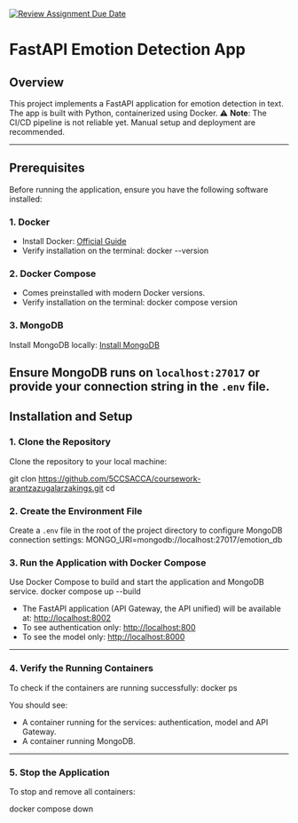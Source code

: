 [![Review Assignment Due Date](https://classroom.github.com/assets/deadline-readme-button-22041afd0340ce965d47ae6ef1cefeee28c7c493a6346c4f15d667ab976d596c.svg)](https://classroom.github.com/a/pa_hoUiU)
# FastAPI Emotion Detection App

## Overview
This project implements a FastAPI application for emotion detection in text. The app is built with Python, containerized using Docker.
⚠️ **Note**: The CI/CD pipeline is not reliable yet. Manual setup and deployment are recommended.

---

## Prerequisites

Before running the application, ensure you have the following software installed:

### 1. **Docker**
- Install Docker: [Official Guide](https://docs.docker.com/get-docker/)
- Verify installation on the terminal: 
   docker --version

### 2. **Docker Compose**
- Comes preinstalled with modern Docker versions.
- Verify installation on the terminal: 
   docker compose version

### 3. **MongoDB**
 Install MongoDB locally: [Install MongoDB](https://www.mongodb.com/docs/manual/installation/)

Ensure MongoDB runs on `localhost:27017` or provide your connection string in the `.env` file.
---

## Installation and Setup

### 1. Clone the Repository
Clone the repository to your local machine:

git clon https://github.com/5CCSACCA/coursework-arantzazugalarzakings.git
cd <coursework-arantzazugalarzakings>

### 2. Create the Environment File
Create a `.env` file in the root of the project directory to configure MongoDB connection settings:
MONGO_URI=mongodb://localhost:27017/emotion_db

### 3. Run the Application with Docker Compose
Use Docker Compose to build and start the application and MongoDB service.
docker compose up --build

- The FastAPI application (API Gateway, the API unified) will be available at: [http://localhost:8002](http://localhost:8002)
- To see authentication only: [http://localhost:800](http://localhost:8001)
- To see the model only: [http://localhost:8000](http://localhost:8000)
---

### 4. Verify the Running Containers
To check if the containers are running successfully:
docker ps

You should see:
- A container running for the services: authentication, model and API Gateway. 
- A container running MongoDB.

---

### 5. Stop the Application
To stop and remove all containers:

docker compose down

